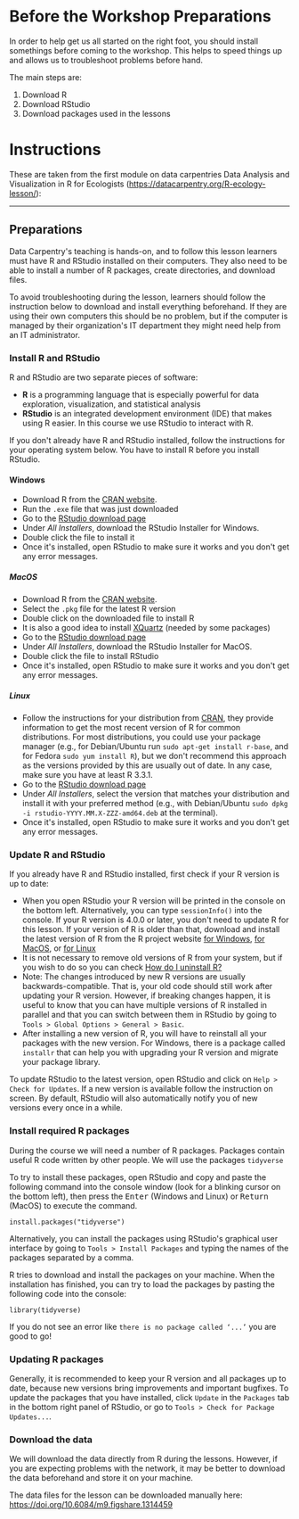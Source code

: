 # Before the Workshop Preparations
In order to help get us all started on the right foot, you should install somethings before coming to the workshop. This helps to speed things up and allows us to troubleshoot problems before hand.

The main steps are:
1. Download R
2. Download RStudio
3. Download packages used in the lessons

# Instructions

These are taken from the first module on data carpentries Data Analysis and Visualization in R for Ecologists (https://datacarpentry.org/R-ecology-lesson/):

----
## Preparations

Data Carpentry's teaching is hands-on, and to follow this lesson 
learners must have R and RStudio installed on their computers. They also need 
to be able to install a number of R packages, create directories, and download 
files.

To avoid troubleshooting during the lesson, learners should follow the 
instruction below to download and install everything beforehand.
If they are using their own computers this should be no problem, 
but if the computer is managed by their organization's IT department 
they might need help from an IT administrator. 

### Install R and RStudio

R and RStudio are two separate pieces of software: 

* **R** is a programming language that is especially powerful for data 
  exploration, visualization, and statistical analysis
* **RStudio** is an integrated development environment (IDE) that makes using 
  R easier. In this course we use RStudio to interact with R. 
  
If you don't already have R and RStudio installed, follow the instructions for 
your operating system below. You have to install R before you install RStudio. 

#### Windows

* Download R from the 
  [CRAN website](https://cran.r-project.org/bin/windows/base/release.htm).
* Run the `.exe` file that was just downloaded
* Go to the [RStudio download page](https://www.rstudio.com/products/rstudio/download/#download)
* Under *All Installers*, download the RStudio Installer for Windows.
* Double click the file to install it
* Once it's installed, open RStudio to make sure it works and you don't get any
  error messages.

##### MacOS

* Download R from
  the [CRAN website](https://cran.r-project.org/bin/macosx/).
* Select the `.pkg` file for the latest R version
* Double click on the downloaded file to install R
* It is also a good idea to install [XQuartz](https://www.xquartz.org/) (needed
  by some packages)
* Go to the [RStudio download page](https://www.rstudio.com/products/rstudio/download/#download)
* Under *All Installers*, download the RStudio Installer for MacOS.
* Double click the file to install RStudio
* Once it's installed, open RStudio to make sure it works and you don't get any
  error messages.

##### Linux

* Follow the instructions for your distribution
  from [CRAN](https://cloud.r-project.org/bin/linux), they provide information
  to get the most recent version of R for common distributions. For most
  distributions, you could use your package manager (e.g., for Debian/Ubuntu run
  `sudo apt-get install r-base`, and for Fedora `sudo yum install R`), but we
  don't recommend this approach as the versions provided by this are
  usually out of date. In any case, make sure you have at least R 3.3.1.
* Go to the
  [RStudio download page](https://www.rstudio.com/products/rstudio/download/#download)
* Under *All Installers*, select the version that matches your distribution and
  install it with your preferred method (e.g., with Debian/Ubuntu `sudo dpkg -i
  rstudio-YYYY.MM.X-ZZZ-amd64.deb` at the terminal).
* Once it's installed, open RStudio to make sure it works and you don't get any
  error messages.

### Update R and RStudio

If you already have R and RStudio installed, first check if your R version is
up to date:

* When you open RStudio your R version will be printed in the console on 
  the bottom left. Alternatively, you can type `sessionInfo()` into the console.
  If your R version is 4.0.0 or later, you don't need to update R for this 
  lesson. If your version of R is older than that, download and install the 
  latest version of R from the R project website
  [for Windows](https://cran.r-project.org/bin/windows/base/), 
  [for MacOS](https://cran.r-project.org/bin/macosx/),
  or [for Linux](https://cran.r-project.org/bin/linux/)
* It is not necessary to remove old versions of R from your system, 
  but if you wish to do so you can check
  [How do I uninstall R?](https://cran.r-project.org/bin/windows/base/rw-FAQ.html#How-do-I-UNinstall-R_003f) 
* Note: The changes introduced by new R versions are usually backwards-compatible. 
  That is, your old code should still work after updating your R version.
  However, if breaking changes happen, it is useful to know that you can have 
  multiple versions of R installed in parallel and that you can switch between 
  them in RStudio by going to `Tools > Global Options > General > Basic`.
* After installing a new version of R, you will have to reinstall all your packages
  with the new version. For Windows, there is a package called `installr` that can 
  help you with upgrading your R version and migrate your package library.
  
To update RStudio to the latest version, open RStudio and click on 
`Help > Check for Updates`. If a new version is available follow the 
instruction on screen. By default, RStudio will also automatically notify you 
of new versions every once in a while.

### Install required R packages

During the course we will need a number of R packages. Packages contain useful 
R code written by other people. We will use the packages 
`tidyverse`

To try to install these packages, open RStudio and copy and paste the following 
command into the console window (look for a blinking cursor on the bottom left),
then press the <kbd>Enter</kbd> (Windows and Linux) or <kbd>Return</kbd> (MacOS) 
to execute the command.

```{r eval=FALSE}
install.packages("tidyverse")
```

Alternatively, you can install the packages using RStudio's graphical user 
interface by going to `Tools > Install Packages` and typing the names of the 
packages separated by a comma.

R tries to download and install the packages on your machine.
When the installation has finished, you can try to load the
packages by pasting the following code into the console:

```{r eval=FALSE}
library(tidyverse)
```

If you do not see an error like `there is no package called ‘...’` you are good 
to go! 

### Updating R packages

Generally, it is recommended to keep your R version and all packages
up to date, because new versions bring improvements and important bugfixes.
To update the packages that you have installed, click `Update` in the
`Packages` tab in the bottom right panel of RStudio, or go to
`Tools > Check for Package Updates...`. 

### Download the data

We will download the data directly from R during the lessons. However, if you 
are expecting problems with the network, it may be better to download the data 
beforehand and store it on your machine.

The data files for the lesson can be downloaded manually here: <https://doi.org/10.6084/m9.figshare.1314459>
